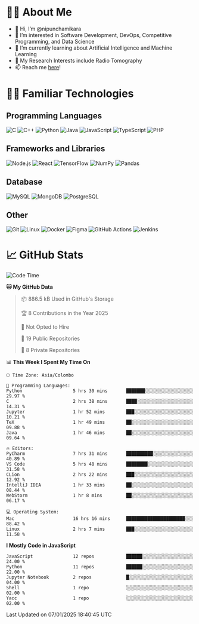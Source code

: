 # 🙋‍♂️ About Me
- 👋 Hi, I’m @nipunchamikara
- 👀 I’m interested in Software Development, DevOps, Competitive Programming, and Data Science
- 🌱 I’m currently learning about Artificial Intelligence and Machine Learning
- 📜 My Research Interests include Radio Tomography
- 📫 Reach me [here](mailto:nipunchamikara@yahoo.com)!

# 👨‍💻 Familiar Technologies

## Programming Languages
![C](https://img.icons8.com/color/48/000000/c-programming.png "C")
![C++](https://img.icons8.com/color/48/000000/c-plus-plus-logo.png "C++")
![Python](https://img.icons8.com/color/48/000000/python.png "Python")
![Java](https://img.icons8.com/color/48/000000/java-coffee-cup-logo.png "Java")
![JavaScript](https://img.icons8.com/color/48/000000/javascript.png "JavaScript")
![TypeScript](https://img.icons8.com/color/48/000000/typescript.png "TypeScript")
![PHP](https://img.icons8.com/officel/48/000000/php-logo.png "PHP")

## Frameworks and Libraries
![Node.js](https://img.icons8.com/color/48/000000/nodejs.png "Node.js")
![React](https://img.icons8.com/officel/48/000000/react.png "React")
![TensorFlow](https://img.icons8.com/color/48/000000/tensorflow.png "TensorFlow")
![NumPy](https://img.icons8.com/color/48/000000/numpy.png "NumPy")
![Pandas](https://img.icons8.com/color/48/000000/pandas.png "Pandas")

## Database
![MySQL](https://img.icons8.com/color/48/000000/mysql-logo.png "MySQL")
![MongoDB](https://img.icons8.com/color/48/000000/mongodb.png "MongoDB")
![PostgreSQL](https://img.icons8.com/color/48/000000/postgreesql.png "PostgreSQL")

## Other
![Git](https://img.icons8.com/color/48/000000/git.png "Git")
![Linux](https://img.icons8.com/color/48/000000/linux.png "Linux")
![Docker](https://img.icons8.com/color/48/000000/docker.png "Docker")
![Figma](https://img.icons8.com/color/48/000000/figma.png "Figma")
![GitHub Actions](https://img.icons8.com/color/48/000000/github.png "GitHub Actions")
![Jenkins](https://img.icons8.com/color/48/000000/jenkins.png "Jenkins")

# 📈 GitHub Stats

<!--START_SECTION:waka-->
![Code Time](http://img.shields.io/badge/Code%20Time-1%2C179%20hrs%2053%20mins-blue)

**🐱 My GitHub Data** 

> 📦 886.5 kB Used in GitHub's Storage 
 > 
> 🏆 8 Contributions in the Year 2025
 > 
> 🚫 Not Opted to Hire
 > 
> 📜 19 Public Repositories 
 > 
> 🔑 8 Private Repositories 
 > 
📊 **This Week I Spent My Time On** 

```text
🕑︎ Time Zone: Asia/Colombo

💬 Programming Languages: 
Python                   5 hrs 30 mins       ███████░░░░░░░░░░░░░░░░░░   29.97 % 
C                        2 hrs 38 mins       ████░░░░░░░░░░░░░░░░░░░░░   14.31 % 
Jupyter                  1 hr 52 mins        ███░░░░░░░░░░░░░░░░░░░░░░   10.21 % 
TeX                      1 hr 49 mins        ██░░░░░░░░░░░░░░░░░░░░░░░   09.88 % 
Java                     1 hr 46 mins        ██░░░░░░░░░░░░░░░░░░░░░░░   09.64 % 

🔥 Editors: 
PyCharm                  7 hrs 31 mins       ██████████░░░░░░░░░░░░░░░   40.89 % 
VS Code                  5 hrs 48 mins       ████████░░░░░░░░░░░░░░░░░   31.58 % 
CLion                    2 hrs 22 mins       ███░░░░░░░░░░░░░░░░░░░░░░   12.92 % 
IntelliJ IDEA            1 hr 33 mins        ██░░░░░░░░░░░░░░░░░░░░░░░   08.44 % 
WebStorm                 1 hr 8 mins         ██░░░░░░░░░░░░░░░░░░░░░░░   06.17 % 

💻 Operating System: 
Mac                      16 hrs 16 mins      ██████████████████████░░░   88.42 % 
Linux                    2 hrs 7 mins        ███░░░░░░░░░░░░░░░░░░░░░░   11.58 % 
```

**I Mostly Code in JavaScript** 

```text
JavaScript               12 repos            ██████░░░░░░░░░░░░░░░░░░░   24.00 % 
Python                   11 repos            ██████░░░░░░░░░░░░░░░░░░░   22.00 % 
Jupyter Notebook         2 repos             █░░░░░░░░░░░░░░░░░░░░░░░░   04.00 % 
Shell                    1 repo              ░░░░░░░░░░░░░░░░░░░░░░░░░   02.00 % 
Yacc                     1 repo              ░░░░░░░░░░░░░░░░░░░░░░░░░   02.00 % 
```




 Last Updated on 07/01/2025 18:40:45 UTC
<!--END_SECTION:waka-->

